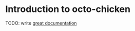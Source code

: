 # Introduction to octo-chicken

TODO: write [great documentation](http://jacobian.org/writing/great-documentation/what-to-write/)
